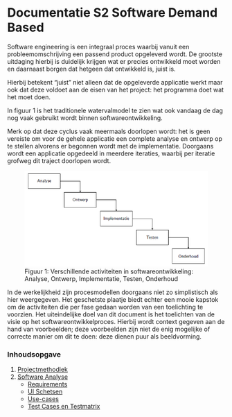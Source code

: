 Documentatie S2 Software Demand Based
=====================================

Software engineering is een integraal proces waarbij vanuit een  probleemomschrijving een passend product opgeleverd wordt. De grootste uitdaging hierbij is duidelijk krijgen wat er precies ontwikkeld moet worden en daarnaast borgen dat hetgeen dat ontwikkeld is, juist is. 

Hierbij betekent “juist” niet alleen dat de opgeleverde applicatie werkt maar ook dat deze voldoet aan de eisen van het project: het programma doet wat het moet doen.

In figuur 1 is het traditionele watervalmodel te zien wat ook vandaag de dag nog vaak gebruikt wordt binnen softwareontwikkeling. 

Merk op dat deze cyclus vaak meermaals doorlopen wordt: het is geen vereiste om voor de gehele applicatie een complete analyse en ontwerp op te stellen alvorens er begonnen wordt met de implementatie. Doorgaans wordt een applicatie opgedeeld in meerdere iteraties, waarbij per iteratie grofweg dit traject doorlopen wordt.

<figure>
    <img src="img/activiteiten.png" alt="Figuur 1: Verschillende activiteiten in softwareontwikkeling: Analyse, Ontwerp, Implementatie, Testen, Onderhoud">
    <figcaption>Figuur 1: Verschillende activiteiten in softwareontwikkeling: Analyse, Ontwerp, Implementatie, Testen, Onderhoud</figcaption>
</figure>

In de werkelijkheid zijn procesmodellen doorgaans niet zo simplistisch als hier weergegeven.
Het geschetste plaatje biedt echter een mooie kapstok om de activiteiten die per fase gedaan
worden van een toelichting te voorzien. Het uiteindelijke doel van dit document is het toelichten van de visie op het softwareontwikkelproces. Hierbij wordt context gegeven aan de hand van voorbeelden; deze voorbeelden zijn niet de enig mogelijke of correcte manier om dit te doen: deze dienen puur als beeldvorming.

### Inhoudsopgave
1. [Projectmethodiek](Onderwerpen\Methodiek)
2. [Software Analyse](Onderwerpen\SoftwareAnalyse)
   * [Requirements](Onderwerpen\Requirements)
   * [UI Schetsen](Onderwerpen\UI-Schetsen)
   * [Use-cases](Onderwerpen\UseCases)
   * [Test Cases en Testmatrix](Onderwerpen\TestCases)







